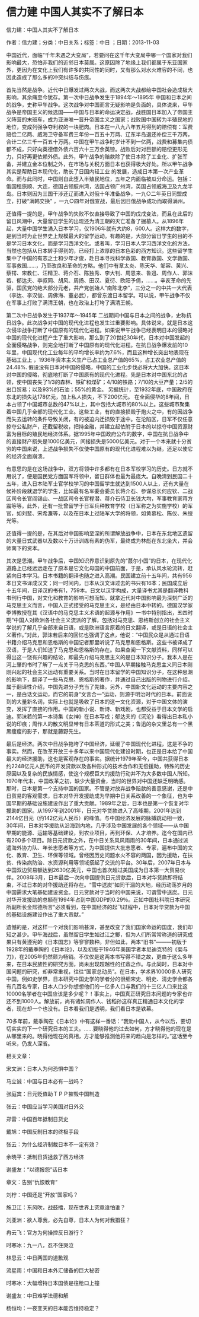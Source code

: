 # 信力建  中国人其实不了解日本  
  
信力建：中国人其实不了解日本  
作者：信力建；分类：中日关系；标签：中日 ；日期：2013-11-03  
中国近代，面临“千年未遇之大变局”，若要问在这千年大变局中哪一个国家对我们影响最大，恐怕非我们的近邻日本莫属。这原因除了地缘上我们都属于东亚国家外，更因为在文化上我们有许多的共同性的同时，又有那么对水火难容的不同，也因此造成了那么多的冲突纠结与伤痕。  
首先当然是战争。近代中日爆发过两次大战，而这两次大战都给中国社会造成极大影响，其余痛至今犹存。第一次中日战争发生于1894年～1895年 中国和日本之间的战争，史称甲午战争。这次战争对中国而言无疑影响是负面的，具体说来，甲午战争是帝国主义的候选国——中国与日本的命运决定战，战胜国日本加入了帝国主义阵营的末班车，成为亚洲唯一晋升帝国主义之国家；战败国中国转为半殖民地的地位，变成列强争夺利权的一块肥肉。日本在一八九八年五月得到的赔偿有：军费赔偿二亿两、威海卫守备军费三年份一百五十万两、辽东半岛退还补偿三千万两，合计二亿三千一百五十万两。中国在甲午战争时岁计不到一亿两，战费和募集内债都不成，只好向英德借外债六百六十三万余英镑。战败后对对巨额的赔偿更形无力，只好再更依赖外债。此外，甲午战争的赔款除了使日本除了工业化、扩张军备，并建立金本位制之外，在市场与关税方面日本也获得极大好处。所以甲午战争其实是帮助日本现代化，助长了日国内轻工业 的发展，造成日本第一次产业革命。而与此同时，中国则自此堕入半殖民地位，五年之内面临被瓜分命运。包括：俄国租旅顺、大连，德国占领胶州湾，法国占领广州湾，英国占领威海卫及九龙半岛。日本则因为三国干涉还辽而进入对俄十年准备战争，一九○二年英日同盟成立，打破“满韩交换” ，一九○四年对俄宣战，最后因日俄战争成功而取得满州。  
还值得一提的是，甲午战争的失败不仅直接导致了中国的戊戌变法，而且在此后的留日风潮中，大量留日学生的出现还为清王朝的灭亡准备了掘墓人。从1896年起，大量中国学生涌入日本学习，仅1906年就有大约8，600人。这样大的数字，是到当时为止世界史上规模最大的留学运动。有趣的是，大部分留日学生的目的不是学习日本文化，而是学习西洋文化。或者叫，学习日本人学习西洋文化的方法，当然也包括从日本转手得到的，已经打上浓厚的日本色彩的西方知识。这些留学生集中了中国的有志之士和少年才俊，赴日本寻找科学救国、教育救国、文学救国、军事救国……，乃至改良和革命的方略。他们中有章太炎、陈天华、邹容、黄兴、蔡锷、宋教仁、汪精卫、蒋介石、陈独秀、李大钊、周恩来、鲁迅、周作人、郭沫若、郁达夫、李叔同、胡风、周扬、田汉、夏衍、欧阳予倩，……。辛亥革命的先驱，国民党的绝大部分元老，共产党创始人“南陈北李”，三分之一的中共一大代表（李达、李汉俊、周佛海、董必武），都曾东渡日本留学。可以说，甲午战争不仅在军事上打败了满清王朝，也在政治上打垮了满清王朝。  
第二次中日战争发生于1937年～1945年 二战期间中国与日本之间的战争，史称抗日战争。此次战争对中国的现代化进程也发生过重要影响。具体说来，就是日本这次侵华战争打断了中国原有的现代化进程。如果说甲午战争已经表明日本的侵略对中国的现代化进程产生了重大影响，那么到了20世纪30年代，日本对中国发起的全面侵略战争，则完全地打断了中国原有的现代化进程。在抗日战争爆发前的10年里，中国现代化工业每年的平均增长率约为7.6%，而且这种增长突出地表现在基础工业上 ，1936年资本主义生产已占工业总产值的65%，占工农业总产值的24.48%. 假设没有日本对中国的侵略，中国的工业化步伐必将大大加快。这日本对中国的侵略，彻底地打断了中国原有的现代化进程。先是日本对中国东北的占领，使中国丧失了1/3的森林、铁矿和煤矿；4/10的铁路；7/10的大豆产量；2/5的出口贸易；以及93%的石油；55%的黄金。 另据统计，至1932年底，中国政府在东北的损失达178亿元，加上私人损失，不下200亿元。 在全面侵华的8年间，日本占领了中国城市总数的47%以上，其中包括大城市的80%以上。这些城市聚集着中国几乎全部的现代化工业。这些工业，有的直接损毁于炮火之中，有的因战争而失去运转的条件导致关闭，有的被迫内迁损毁于途中。在沦陷区，日军不仅任意掠夺公私财产，还截留税收，把持金融，并建立起依附于日本的以掠夺中国资源财富为目标的殖民地经济体系。据1995年中国政府公布的数字，中国在抗日战争中的直接财产损失是1000亿美元，间接损失是5000亿美元。对于一个本来就十分贫穷的中国来说，上述战争损失不仅使中国原有的现代化进程难以为继，还足以使它的经济全面崩溃。  
有意思的是在这场战争中，双方将领中许多都有在日本军校学习的历史。日方就不用说了，便是国民党方面国军将领中，留日群体也最为最庞大。自晚清到民国二十五年，进入日本陆军士官学校学习的中国留学生就达到1500人以上，还有大量在候补阶段就退学的学生，比如最有名军委会委员长蒋介石、参谋总长何应钦、二战区司令长官阎锡山、一战区司令长官程潜、蒋介石侍卫长钱大均，军事教育家蒋方震等等。此外，还有一批曾留学于日军兵种教育学校（日军称之为实施学校）的军官，如刘斐、宋希濂等，以及在日本上过陆军大学的将领，如黄慕松、陈仪、朱绶光等。  
还值得一提的是，在其后对中国影响至深的所谓解放战争中，日本在东北地区遗留的大量日式武器以及数以十万计训练有素的伪军，最终成为林彪在东北坐大，并会师南下的资本。  
其次是思潮。甲午战争后，中国知识界意识到原先的“蕞尔小国”的日本，在现代化道路上已经远远走在了原本是它文化母国的中国前面，于是，承认风水轮流转，赶紧向日本学习。日本书籍的翻译也随之进入高潮。民国建立前十五年间，共有956本日文书译成汉文；同一时间内，日本从汉文译过去的书只有16本；民国成立后十五年间，日译汉的书有1，759本。日文以汉字构成，大量译书尤其是翻译教科书刊行中国，对文化和教育的影响可想而知。就拿近代对中国影响最为深刻广泛的马克思主义而言，中国人正式接受的马克思主义，是经由日本中转的。德国汉学家李博教授在其《汉语中的马克思主义术语的起源与作用》一书中特别指出，五四时期“中国人对欧洲各社会主义流派的了解，包括对马克思、恩格斯创立的社会主义学说的了解几乎全部来自日语，或是欧洲语言原着的日文翻译，或是日语的社会主义著作。”对此，郭沫若后来的回忆也强调了这点，他说：“中国民众是从通过日语书籍介绍马克思和恩格斯的中国记者那里听说了马克思和恩格斯。这些书被译成了汉语，于是人们知道了马克思和恩格斯的存在。如果查阅一下文献资料，同样可以得出这一饶有兴趣的结论，即最先介绍马克思主义的是日本知识分子。我本人是在河上肇的书时了解了一点关于马克思的东西。”中国人早期接触马克思主义同日本刚刚兴起的社会主义运动有重要关系。当时在日本留学的中国知识分子，在这种思潮的影响下，翻译了一些马克思、恩格斯的著作，并通过自己出版的刊物进行介绍。属于翻译性介绍，中国先进分子充当了先锋。另外，中国新文化运动的主要内容之一，是白话文运动，而它的前身“文言合一”运动，则源于明治时代的日本。前面说到的大量新名词，实际上也就是吸收了日本的这一文化资源，对于中国文体的演变，发挥了直接的作用。中国的新小说、新诗、新戏剧，也都受益于日本文学的启迪。郭沫若的第一本诗集《女神》在日本写成；郁达夫的《沉沦》看得出日本私小说的印痕；周作人的散文明显带有日本茶道的形式之美；鲁迅的杂文里总有一个黑黑瘦瘦的影子，那就是藤野先生。  
最后是经济。两次中日战争拖垮了中国经济，延缓了中国现代化进程，这是不争的事实。然而，在改革开放三十多年以来中国现代化建设时期，也正是日本给了中国最大的经济援助，这也是客观存在的事实。据统计1979年至今，中国共获得日本约2248亿元人民币的开发贷款以及各种形式的技术合作和无偿援助，特殊的历史原因以及复杂的民族情感，使这个规模巨大的援助行动并不为大多数中国人所知。1970年代末，中国改革之初，缺少大量资金，当时的世界对中国还缺乏明确感。那时，日本是第一个支持中国的国家。不管是对放弃战争赔款的善意感谢，还是中日贸易的客观需求，日本对华开发援助成为早期中日关系改善的一个象征，也为中国早期的基础设施建设作出了重大贡献。1989年之后，日本也是第一个恢复对华援助的国家。从1997年到2001年，日元对华贷款进入了高峰期，2001年达到2144亿日元（约142亿元人民币）的峰值。与中国经济发展的脉搏跳动相一致，30年间，日本对华援助从沿海到内地，几乎涉及中国发展的各个领域——从中国早期的能源、运输等基础建设，到农业项目，再到环保、人才培养。迄今在国内已有200多个项目。除日元贷款之外，在中日关系风风雨雨的30年间，日本通过派遣海外协力队、年长志愿者等方式，为中国提供大批志愿者、专家，遍布中国的文化、教育、卫生、环保等领域。曾经因历史问题水火不容的两国，因为援助，在扶贫、传染病防治、水资源利用等领域搭起了交流的平台。30年后，2007年日本与中国双边贸易额达到2630亿美元，中国也首次超过美国成为日本第一大贸易伙伴。2008年3月，日本最后一次向中国提供日元贷款后，日本对华贷款即将结束，不过日本的对华援助还将存在。“雪中送炭”如同干涸的大地，经历动荡岁月的中国需求大笔基础建设资金。日元贷款对于当时的中国来说，可谓雪中送炭。日元对华开发援助的总额在1994年占到中国GDP的0.29％。正如中国社科院日本研究所副所长金熙德所言“必须看到，在中国经济的起飞过程中，日本对华贷款为中国的基础设施建设作出了重大贡献。”  
遗憾的是，对这样一个对我们影响甚深，甚至改变了我们国家命运的国度，我们却知之甚少。甲午海战后，虽然留日学生如过江之鲫，但为人们所常常称道的研究成果只有黄遵宪的《日本国志》等寥寥数种。非但如此，两本“旧书”———初版于1928年的戴季陶的《日本论》，以及初版于1946年美国学者本尼迪克特的《菊与刀》，在2005年仍然颇为畅销。不仅仅是这两本书写得不错之故，更由于这么多年来，在日本民族性的研究方面，尚未出现超越性的扛鼎之作。与此同时，日本对中国问题的研究，却非常重视，往往“国家总动员”。在日本，学术界10000多人研究中国，例如史学界，日本研究中国史学的学者分的很细宋史、明史、清史学会都各有几百名专家，日本人口少你想想他们的一亿多人口与我们的十三亿人口来比这10000名学者在中国应该是多少呢？！事实上，中国真正研究日本问题的专家也许还不到1000人。解放前，尚有诸如周作人、钱稻孙这样真正精通日本文化的学者，现在却一个也没有。日本看我们是透明，我们看日本是铁幕。  
70多年前，戴季陶在《日本论》中有这样一番话：“我劝中国人，从今以后，要切切实实的下一个研究日本的工夫。……要晓得他的过去如何，方才晓得他的现在是从哪里来的。晓得他现在的真相，方才能够推测他将来的趋向是怎样的。”这话至今听来，仍发人深省。  
  
相关文章：  
宋文洲：日本人为何恐惧中国？  
马立诚：中国与日本必有一战吗？  
张庭宾：日元贬值助ＴＰＰ摧毁中国制造  
张云：中国应当学习美国对日外交  
郑雷：中国百年抵制日货史  
戴旭：中国反制日本的终极手段  
张云：为什么经济制裁日本不一定有效？  
余晓平：抵制日货拯救了西方经济  
谢盛友：“以德报怨”话日本  
章文：告别“仇恨教育”  
刘柠：中国还是“开放”国家吗？  
施卫江：东风吹，战鼓擂，现在世界上究竟谁怕谁？  
刘亚洲：欲人尊我，必先自尊，日本人为何对我猖狂？  
冉云飞：官方为何操控反日游行？  
时寒冰：九一八，忍不住哭泣  
林思云：中日两国的道歉观  
流星雨：中国和日本外汇储备的巨大秘密  
时寒冰：大幅增持日本国债是往枪口上撞  
谢盛友：中日难学法德和解  
杨恒均：一夜变天的日本能否维持稳定？